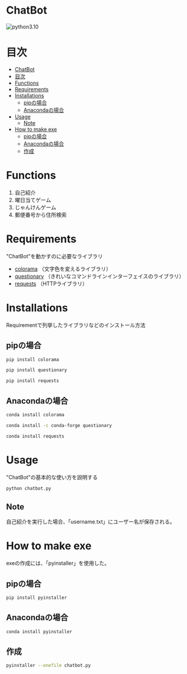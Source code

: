 # ChatBot
![python3.10](https://img.shields.io/badge/python-v3.10-blue)

# 目次
- [ChatBot](#chatbot)
- [目次](#目次)
- [Functions](#functions)
- [Requirements](#requirements)
- [Installations](#installations)
  - [pipの場合](#pipの場合)
  - [Anacondaの場合](#anacondaの場合)
- [Usage](#usage)
  - [Note](#note)
- [How to make exe](#how-to-make-exe)
  - [pipの場合](#pipの場合-1)
  - [Anacondaの場合](#anacondaの場合-1)
  - [作成](#作成)


# Functions
  1. 自己紹介
  2. 曜日当てゲーム
  3. じゃんけんゲーム
  4. 郵便番号から住所検索

# Requirements
"ChatBot"を動かすのに必要なライブラリ
* [colorama](https://github.com/tartley/colorama)
（文字色を変えるライブラリ）
* [questionary](https://github.com/tmbo/questionary)
（きれいなコマンドラインインターフェイスのライブラリ）
* [requests](https://github.com/psf/requests)
（HTTPライブラリ）

# Installations
Requirementで列挙したライブラリなどのインストール方法
## pipの場合
```bash
pip install colorama
```
```bash
pip install questionary
```
```bash
pip install requests
```
## Anacondaの場合
```bash
conda install colorama
```
```bash
conda install -c conda-forge questionary
```
```bash
conda install requests
```

# Usage
"ChatBot"の基本的な使い方を説明する
```bash
python chatbot.py
```

## Note
自己紹介を実行した場合、「username.txt」にユーザー名が保存される。

# How to make exe
exeの作成には、「pyinstaller」を使用した。
## pipの場合
```bash
pip install pyinstaller
```
## Anacondaの場合
```bash
conda install pyinstaller
```
## 作成
```bash
pyinstaller --onefile chatbot.py
```
